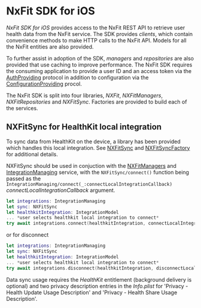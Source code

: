 # NxFit SDK for iOS

*NxFit SDK for iOS* provides access to the NxFit REST API to retrieve user health data from the NxFit service. The SDK provides *clients*, which contain convenience methods to make HTTP calls to the NxFit API. Models for all the NxFit entities are also provided.

To further assist in adoption of the SDK, *managers* and *repositories* are also provided that use caching to improve performance. The NxFit SDK requires the consuming application to provide a user ID and an access token via the [AuthProviding](NXFitAuth/Sources/AuthProviding.swift) protocol in addition to configuration via the [ConfigurationProviding](NXFitConfig/Sources//ConfigurationProviding.swift) procol.

The NxFit SDK is split into four libraries, *NXFit*, *NXFitManagers*, *NXFitRepositories* and *NXFitSync*. Factories are provided to build each of the services.

## NXFitSync for HealthKit local integration

To sync data from HealthKit on the device, a library has been provided which handles this local integration. See [NXFitSync](NXfitSync/Sources/NXFitSync.swift) and [NXFitSyncFactory](NXFitSync/Sources/NXFitSyncFactory.swift) for additional details.

NXFitSync should be used in conjuction with the [NXFitManagers](NXFitManagers/Sources/NXFitManager.swift) and [IntegrationManaging](NXFitManagers/Sources/IntegrationManaging.swift) service, with the `NXFitSync/connect()` function being passed as the `IntegrationManaging/connect(_:connectLocalIntegrationCallback)` *connectLocalIntegrationCallback* argument.

```swift
let integrations: IntegrationManaging
let sync: NXFitSync
let healthkitIntegration: IntegrationModel
... *user selects healthkit local integration to connect*
try await integrations.connect(healthkitIntegration, connectLocalIntegrationCallback: sync.connect)
```

or for disconnect

```swift
let integrations: IntegrationManaging
let sync: NXFitSync
let healthkitIntegration: IntegrationModel
... *user selects healthkit local integration to connect*
try await integrations.disconnect(healthkitIntegration, disconnectLocalIntegrationCallback: sync.disconnect)
```

Data sync usage requires the *HealthKit* entitlement (background delivery is optional) and two privacy description entries in the *Info.plist* for 'Privacy - Health Update Usage Description' and 'Privacy - Health Share Usage Description'.
